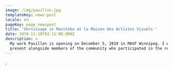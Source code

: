```yaml
---
image: /img/pavillon.jpg
templateKey: news-post
locale: en
pageKey: page_newspost
title: 'Vernissage in Manitoba at la Maison des Artistes Visuels '
date: 1970-11-18T03:11:00.000Z
description: >
  My work Pavillon is opening on December 5, 2019 in MAVF Winnipeg. I will be
  present alongside members of the community who participated in the residency.
---
```

.
